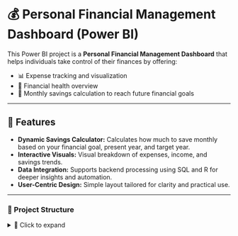 # 💰 Personal Financial Management Dashboard (Power BI)

This Power BI project is a **Personal Financial Management Dashboard** that helps individuals take control of their finances by offering:

- 📊 Expense tracking and visualization
- 🧮 Financial health overview
- 🎯 Monthly savings calculation to reach future financial goals

---

## 🚀 Features

- **Dynamic Savings Calculator:** Calculates how much to save monthly based on your financial goal, present year, and target year.
- **Interactive Visuals:** Visual breakdown of expenses, income, and savings trends.
- **Data Integration:** Supports backend processing using SQL and R for deeper insights and automation.
- **User-Centric Design:** Simple layout tailored for clarity and practical use.

---

### 📂 Project Structure

<details>
<summary>📁 Click to expand</summary>

```text
Personal-Financial-Management-Dashboard/
├── Dashboard.pbix               # Power BI file
├── R-Scripts/
│   └── Personal_FM.R            # R script for synthetic data
├── SQL-Scripts/
│   └── financial_summary.sql    # SQL query for data aggregation
├── SampleData/
│   └── PersonalFinanceData.csv  # Sample data (editable)
├── Screenshots/
│   └── Brief Description.pdf    # Visual preview of the dashboard
└── README.md                    # Project documentation

```
<details>

---

## 🛠️ How to Use

1. **Download or clone** this repository.
2. Open `Fina.pbix` in **Power BI Desktop**.
3. Replace `PeronalFinanceData.csv` with your own data if needed.
4. Customize target goal, present year, and target year using slicers.
5. View your monthly saving requirement and full financial overview.

---

## 💡 Technologies Used

- **Power BI Desktop**
- **R** (for synthetic data)
- **SQL** (for backend data prep)

---

## 📸 Preview

You can view a brief overview of the dashboard in the [Brief Description.pdf](./Brief%20Description.pdf).
---

## 📄 License

This project is licensed under the MIT License. See the [LICENSE](./LICENSE) file for full details.
 
Feel free to fork, modify, and use it for personal or professional use.

---

## 📬 Contact

Created by **Roshan Bharadwaj Jakkala**  
If you have suggestions or want to collaborate, feel free to reach out via GitHub!


